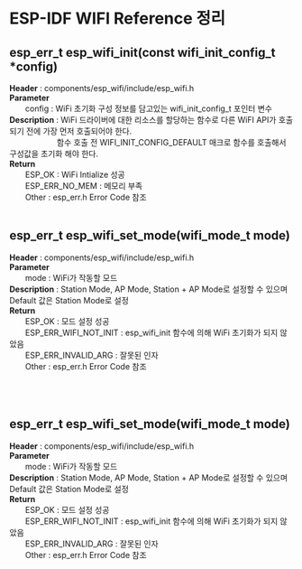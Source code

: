 # ESP-IDF WIFI Reference 정리

## esp_err_t esp_wifi_init(const wifi_init_config_t *config)
<b>Header</b> : components/esp_wifi/include/esp_wifi.h
<br>
<b>Parameter</b>
<br>
　　config : WiFi 초기화 구성 정보를 담고있는 wifi_init_config_t 포인터 변수
<br>
<b>Description</b> : WiFi 드라이버에 대한 리소스를 할당하는 함수로 다른 WiFI API가 호출되기 전에 가장 먼저 호출되어야 한다.
<br>
　　　　　　함수 호출 전 WIFI_INIT_CONFIG_DEFAULT 매크로 함수를 호출해서 구성값을 초기화 해야 한다.
<br>
<b>Return</b>
<br>
　　ESP_OK : WiFi Intialize 성공
<br>
　　ESP_ERR_NO_MEM : 메모리 부족
<br>
　　Other : esp_err.h Error Code 참조
<br>
<br>

## esp_err_t esp_wifi_set_mode(wifi_mode_t mode)
<b>Header</b> : components/esp_wifi/include/esp_wifi.h
<br>
<b>Parameter</b>
<br>
　　mode : WiFi가 작동할 모드
<br>
<b>Description</b> : Station Mode, AP Mode, Station + AP Mode로 설정할 수 있으며 Default 값은 Station Mode로 설정
<br>
<b>Return</b>
<br>
　　ESP_OK : 모드 설정 성공
<br>
　　ESP_ERR_WIFI_NOT_INIT : esp_wifi_init 함수에 의해 WiFi 초기화가 되지 않았음
<br>
　　ESP_ERR_INVALID_ARG : 잘못된 인자
<br>
　　Other : esp_err.h Error Code 참조
<br>
<br>
<br>
<br>

## esp_err_t esp_wifi_set_mode(wifi_mode_t mode)
<b>Header</b> : components/esp_wifi/include/esp_wifi.h
<br>
<b>Parameter</b>
<br>
　　mode : WiFi가 작동할 모드
<br>
<b>Description</b> : Station Mode, AP Mode, Station + AP Mode로 설정할 수 있으며 Default 값은 Station Mode로 설정
<br>
<b>Return</b>
<br>
　　ESP_OK : 모드 설정 성공
<br>
　　ESP_ERR_WIFI_NOT_INIT : esp_wifi_init 함수에 의해 WiFi 초기화가 되지 않았음
<br>
　　ESP_ERR_INVALID_ARG : 잘못된 인자
<br>
　　Other : esp_err.h Error Code 참조
<br>
<br>
